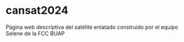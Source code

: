 # cansat2024
Página web descriptiva del satélite enlatado construido por el equipo Selene de la FCC BUAP
